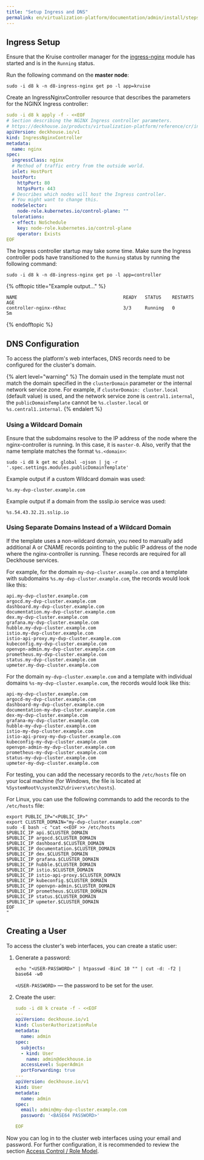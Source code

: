 ```yaml
---
title: "Setup Ingress and DNS"
permalink: en/virtualization-platform/documentation/admin/install/steps/ingress.html
---
```


## Ingress Setup

Ensure that the Kruise controller manager for the [ingress-nginx](https://deckhouse.io/products/kubernetes-platform/documentation/v1/modules/ingress-nginx/) module has started and is in the `Running` status.

Run the following command on the **master node**:

```shell
sudo -i d8 k -n d8-ingress-nginx get po -l app=kruise
```

Create an IngressNginxController resource that describes the parameters for the NGINX Ingress controller:

```yaml
sudo -i d8 k apply -f - <<EOF
# Section describing the NGINX Ingress controller parameters.
# https://deckhouse.io/products/virtualization-platform/reference/cr/ingressnginxcontroller.html
apiVersion: deckhouse.io/v1
kind: IngressNginxController
metadata:
  name: nginx
spec:
  ingressClass: nginx
  # Method of traffic entry from the outside world.
  inlet: HostPort
  hostPort:
    httpPort: 80
    httpsPort: 443
  # Describes which nodes will host the Ingress controller.
  # You might want to change this.
  nodeSelector:
    node-role.kubernetes.io/control-plane: ""
  tolerations:
  - effect: NoSchedule
    key: node-role.kubernetes.io/control-plane
    operator: Exists
EOF
```

The Ingress controller startup may take some time. Make sure the Ingress controller pods have transitioned to the `Running` status by running the following command:

```shell
sudo -i d8 k -n d8-ingress-nginx get po -l app=controller
```

{% offtopic title="Example output..." %}

```console
NAME                                       READY   STATUS    RESTARTS   AGE
controller-nginx-r6hxc                     3/3     Running   0          5m
```

{% endofftopic %}

## DNS Configuration

To access the platform's web interfaces, DNS records need to be configured for the cluster's domain.

{% alert level="warning" %}
The domain used in the template must not match the domain specified in the `clusterDomain` parameter or the internal network service zone. For example, if `clusterDomain: cluster.local` (default value) is used, and the network service zone is `central1.internal`, the `publicDomainTemplate` cannot be `%s.cluster.local` or `%s.central1.internal`.
{% endalert %}

### Using a Wildcard Domain

Ensure that the subdomains resolve to the IP address of the node where the nginx-controller is running. In this case, it is `master-0`. Also, verify that the name template matches the format `%s.<domain>`:

```shell
sudo -i d8 k get mc global -ojson | jq -r '.spec.settings.modules.publicDomainTemplate'
```

Example output if a custom Wildcard domain was used:

```console
%s.my-dvp-cluster.example.com
```

Example output if a domain from the ssslip.io service was used:

```console
%s.54.43.32.21.sslip.io
```

### Using Separate Domains Instead of a Wildcard Domain

If the template uses a non-wildcard domain, you need to manually add additional A or CNAME records pointing to the public IP address of the node where the nginx-controller is running. These records are required for all Deckhouse services.

For example, for the domain `my-dvp-cluster.example.com` and a template with subdomains `%s.my-dvp-cluster.example.com`, the records would look like this:

```console
api.my-dvp-cluster.example.com
argocd.my-dvp-cluster.example.com
dashboard.my-dvp-cluster.example.com
documentation.my-dvp-cluster.example.com
dex.my-dvp-cluster.example.com
grafana.my-dvp-cluster.example.com
hubble.my-dvp-cluster.example.com
istio.my-dvp-cluster.example.com
istio-api-proxy.my-dvp-cluster.example.com
kubeconfig.my-dvp-cluster.example.com
openvpn-admin.my-dvp-cluster.example.com
prometheus.my-dvp-cluster.example.com
status.my-dvp-cluster.example.com
upmeter.my-dvp-cluster.example.com
```

For the domain `my-dvp-cluster.example.com` and a template with individual domains `%s-my-dvp-cluster.example.com`, the records would look like this:

```console
api-my-dvp-cluster.example.com
argocd-my-dvp-cluster.example.com
dashboard-my-dvp-cluster.example.com
documentation-my-dvp-cluster.example.com
dex-my-dvp-cluster.example.com
grafana-my-dvp-cluster.example.com
hubble-my-dvp-cluster.example.com
istio-my-dvp-cluster.example.com
istio-api-proxy-my-dvp-cluster.example.com
kubeconfig-my-dvp-cluster.example.com
openvpn-admin-my-dvp-cluster.example.com
prometheus-my-dvp-cluster.example.com
status-my-dvp-cluster.example.com
upmeter-my-dvp-cluster.example.com
```

For testing, you can add the necessary records to the `/etc/hosts` file on your local machine (for Windows, the file is located at `%SystemRoot%\system32\drivers\etc\hosts`).

For Linux, you can use the following commands to add the records to the `/etc/hosts` file:

```shell
export PUBLIC_IP="<PUBLIC_IP>"
export CLUSTER_DOMAIN="my-dvp-cluster.example.com"
sudo -E bash -c "cat <<EOF >> /etc/hosts
$PUBLIC_IP api.$CLUSTER_DOMAIN
$PUBLIC_IP argocd.$CLUSTER_DOMAIN
$PUBLIC_IP dashboard.$CLUSTER_DOMAIN
$PUBLIC_IP documentation.$CLUSTER_DOMAIN
$PUBLIC_IP dex.$CLUSTER_DOMAIN
$PUBLIC_IP grafana.$CLUSTER_DOMAIN
$PUBLIC_IP hubble.$CLUSTER_DOMAIN
$PUBLIC_IP istio.$CLUSTER_DOMAIN
$PUBLIC_IP istio-api-proxy.$CLUSTER_DOMAIN
$PUBLIC_IP kubeconfig.$CLUSTER_DOMAIN
$PUBLIC_IP openvpn-admin.$CLUSTER_DOMAIN
$PUBLIC_IP prometheus.$CLUSTER_DOMAIN
$PUBLIC_IP status.$CLUSTER_DOMAIN
$PUBLIC_IP upmeter.$CLUSTER_DOMAIN
EOF
"
```

## Creating a User

To access the cluster's web interfaces, you can create a static user:

1. Generate a password:

   ```shell
   echo "<USER-PASSWORD>" | htpasswd -BinC 10 "" | cut -d: -f2 | base64 -w0
   ```

   `<USER-PASSWORD>` — the password to be set for the user.

1. Create the user:

   ```yaml
   sudo -i d8 k create -f - <<EOF
   ---
   apiVersion: deckhouse.io/v1
   kind: ClusterAuthorizationRule
   metadata:
     name: admin
   spec:
     subjects:
     - kind: User
       name: admin@deckhouse.io
     accessLevel: SuperAdmin
     portForwarding: true
   ---
   apiVersion: deckhouse.io/v1
   kind: User
   metadata:
     name: admin
   spec:
     email: admin@my-dvp-cluster.example.com
     password: '<BASE64 PASSWORD>'
   
   EOF
   ```

Now you can log in to the cluster web interfaces using your email and password. For further configuration, it is recommended to review the section [Access Control / Role Model](../../platform-management/access-control/role-model.html).
